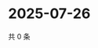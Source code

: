 # 2025-07-26

共 0 条

<!-- BEGIN ZHIHUVIDEO -->
<!-- 最后更新时间 Sat Jul 26 2025 03:11:36 GMT+0800 (China Standard Time) -->

<!-- END ZHIHUVIDEO -->
